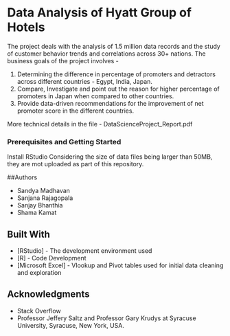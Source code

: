 # Data Analysis of Hyatt Group of Hotels


The project deals with the analysis of 1.5 million data records and the study of customer behavior trends and correlations across 30+ nations. 
The business goals of the project involves - 

1. Determining the difference in percentage of promoters and detractors across different countries - Egypt, India, Japan.
2. Compare, Investigate and point out the reason for higher percentage of promoters in Japan when compared to other countries.
3. Provide data-driven recommendations for the improvement of net promoter score in the different countries.

More technical details in the file - DataScienceProject_Report.pdf 

### Prerequisites and Getting Started

Install RStudio 
Considering the size of data files being larger than 50MB, they are mot uploaded as part of this repository.

##Authors
* Sandya Madhavan
* Sanjana Rajagopala
* Sanjay Bhanthia
* Shama Kamat

## Built With

* [RStudio] - The development environment used
* [R] - Code Development
* [Microsoft Excel] - Vlookup and Pivot tables used for initial data cleaning and exploration

## Acknowledgments

* Stack Overflow
* Professor Jeffery Saltz and Professor Gary Krudys at Syracuse University, Syracuse, New York, USA.






